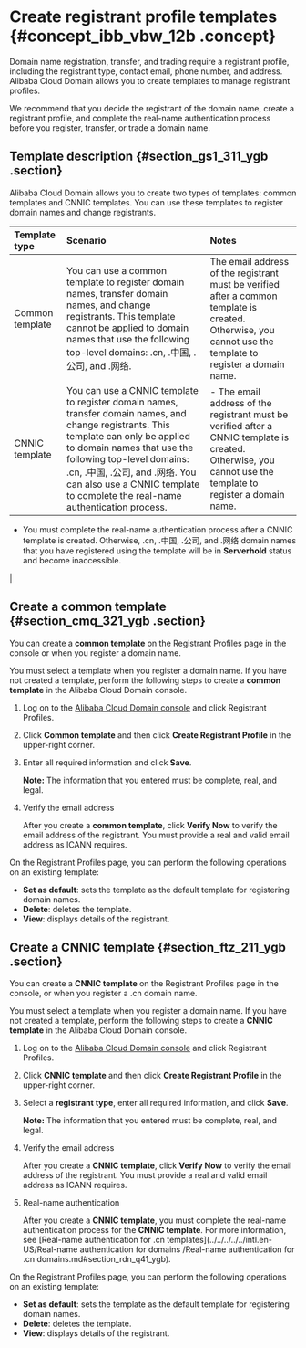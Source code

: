 # Create registrant profile templates {#concept_ibb_vbw_12b .concept}

Domain name registration, transfer, and trading require a registrant profile, including the registrant type, contact email, phone number, and address. Alibaba Cloud Domain allows you to create templates to manage registrant profiles.

We recommend that you decide the registrant of the domain name, create a registrant profile, and complete the real-name authentication process before you register, transfer, or trade a domain name.

## Template description {#section_gs1_311_ygb .section}

Alibaba Cloud Domain allows you to create two types of templates: common templates and CNNIC templates. You can use these templates to register domain names and change registrants.

|Template type|Scenario|Notes|
|:------------|:-------|:----|
|Common template|You can use a common template to register domain names, transfer domain names, and change registrants. This template cannot be applied to domain names that use the following top-level domains: .cn, .中国, .公司, and .网络.|The email address of the registrant must be verified after a common template is created. Otherwise, you cannot use the template to register a domain name.|
|CNNIC template|You can use a CNNIC template to register domain names, transfer domain names, and change registrants. This template can only be applied to domain names that use the following top-level domains: .cn, .中国, .公司, and .网络. You can also use a CNNIC template to complete the real-name authentication process.| -   The email address of the registrant must be verified after a CNNIC template is created. Otherwise, you cannot use the template to register a domain name.
-   You must complete the real-name authentication process after a CNNIC template is created. Otherwise, .cn, .中国, .公司, and .网络 domain names that you have registered using the template will be in **Serverhold** status and become inaccessible.

 |

## Create a common template {#section_cmq_321_ygb .section}

You can create a **common template** on the Registrant Profiles page in the console or when you register a domain name.

You must select a template when you register a domain name. If you have not created a template, perform the following steps to create a **common template** in the Alibaba Cloud Domain console.

1.  Log on to the [Alibaba Cloud Domain console](https://dc.console.aliyun.com/) and click Registrant Profiles.
2.  Click **Common template** and then click **Create Registrant Profile** in the upper-right corner.
3.  Enter all required information and click **Save**.

    **Note:** The information that you entered must be complete, real, and legal.

4.  Verify the email address

    After you create a **common template**, click **Verify Now** to verify the email address of the registrant. You must provide a real and valid email address as ICANN requires.


On the Registrant Profiles page, you can perform the following operations on an existing template:

-   **Set as default**: sets the template as the default template for registering domain names.
-   **Delete**: deletes the template.
-   **View**: displays details of the registrant.

## Create a CNNIC template {#section_ftz_211_ygb .section}

You can create a **CNNIC template** on the Registrant Profiles page in the console, or when you register a .cn domain name.

You must select a template when you register a domain name. If you have not created a template, perform the following steps to create a **CNNIC template** in the Alibaba Cloud Domain console.

1.  Log on to the [Alibaba Cloud Domain console](https://dc.console.aliyun.com/) and click Registrant Profiles.
2.  Click **CNNIC template** and then click **Create Registrant Profile** in the upper-right corner.
3.  Select a **registrant type**, enter all required information, and click **Save**.

    **Note:** The information that you entered must be complete, real, and legal.

4.  Verify the email address

    After you create a **CNNIC template**, click **Verify Now** to verify the email address of the registrant. You must provide a real and valid email address as ICANN requires.

5.  Real-name authentication

    After you create a **CNNIC template**, you must complete the real-name authentication process for the **CNNIC template**. For more information, see [Real-name authentication for .cn templates](../../../../../intl.en-US/Real-name authentication for domains /Real-name authentication for .cn domains.md#section_rdn_q41_ygb).


On the Registrant Profiles page, you can perform the following operations on an existing template:

-   **Set as default**: sets the template as the default template for registering domain names.
-   **Delete**: deletes the template.
-   **View**: displays details of the registrant.

